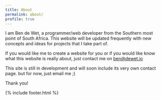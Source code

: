 ```yaml
---
title: About
permalink: about/
profile: true
---
```


I am Ben de Wet, a programmer/web developer from the Southern most point of South Africa. This website will be updated frequently with new concepts and ideas for projects that I take part of.

If you would like me to create a website for you or if you would like know what this website is really about, just contact me on ben@dewet.io

This site is still in development and will soon include its very own contact page. but for now, just email me ;)

Thank you!

{% include footer.html %}